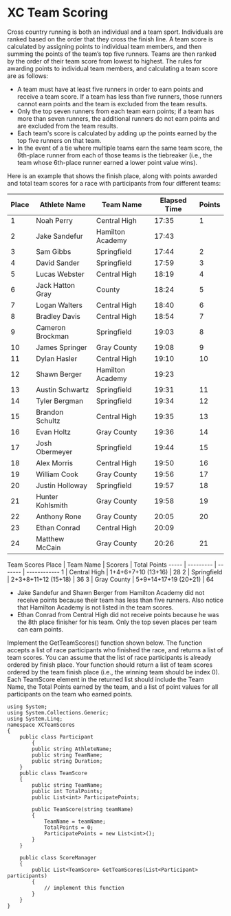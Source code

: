 # XC Team Scoring

Cross country running is both an individual and a team sport. Individuals are ranked based on the order that they cross the finish line. A team score is calculated by assigning points to individual team members, and then summing the points of the team’s top five runners. Teams are then ranked by the order of their team score from lowest to highest. The rules for awarding points to individual team members, and calculating a team score are as follows:

- A team must have at least five runners in order to earn points and receive a team score. If a team has less than five runners, those runners cannot earn points and the team is excluded from the team results.
- Only the top seven runners from each team earn points; if a team has more than seven runners, the additional runners do not earn points and are excluded from the team results.
- Each team's score is calculated by adding up the points earned by the top five runners on that team.
- In the event of a tie where multiple teams earn the same team score, the 6th-place runner from each of those teams is the tiebreaker (i.e., the team whose 6th-place runner earned a lower point value wins).

Here is an example that shows the finish place, along with points awarded and total team scores for a race with participants from four different teams:

| Place | Athlete Name     | Team Name        | Elapsed Time | Points |
| ----- | ---------------- | ---------------- | ------------ | ------ |
| 1     | Noah Perry       | Central High     | 17:35        | 1      |
| 2     | Jake Sandefur    | Hamilton Academy | 17:43        |
| 3     | Sam Gibbs        | Springfield      | 17:44        | 2      |
| 4     | David Sander     | Springfield      | 17:59        | 3      |
| 5     | Lucas Webster    | Central High     | 18:19        | 4      |
| 6     | Jack Hatton Gray | County           | 18:24        | 5      |
| 7     | Logan Walters    | Central High     | 18:40        | 6      |
| 8     | Bradley Davis    | Central High     | 18:54        | 7      |
| 9     | Cameron Brockman | Springfield      | 19:03        | 8      |
| 10    | James Springer   | Gray County      | 19:08        | 9      |
| 11    | Dylan Hasler     | Central High     | 19:10        | 10     |
| 12    | Shawn Berger     | Hamilton Academy | 19:23        |
| 13    | Austin Schwartz  | Springfield      | 19:31        | 11     |
| 14    | Tyler Bergman    | Springfield      | 19:34        | 12     |
| 15    | Brandon Schultz  | Central High     | 19:35        | 13     |
| 16    | Evan Holtz       | Gray County      | 19:36        | 14     |
| 17    | Josh Obermeyer   | Springfield      | 19:44        | 15     |
| 18    | Alex Morris      | Central High     | 19:50        | 16     |
| 19    | William Cook     | Gray County      | 19:56        | 17     |
| 20    | Justin Holloway  | Springfield      | 19:57        | 18     |
| 21    | Hunter Kohlsmith | Gray County      | 19:58        | 19     |
| 22    | Anthony Rone     | Gray County      | 20:05        | 20     |
| 23    | Ethan Conrad     | Central High     | 20:09        |
| 24    | Matthew McCain   | Gray County      | 20:26        | 21     |

Team Scores
Place | Team Name | Scorers | Total Points
----- | --------- | ------- | ------------
1 | Central High | 1+4+6+7+10 (13+16) | 28
2 | Springfield | 2+3+8+11+12 (15+18) | 36
3 | Gray County | 5+9+14+17+19 (20+21) | 64

- Jake Sandefur and Shawn Berger from Hamilton Academy did not receive points because their team has less than five runners. Also notice that Hamilton Academy is not listed in the team scores.
- Ethan Conrad from Central High did not receive points because he was the 8th place finisher for his team. Only the top seven places per team can earn points.

Implement the GetTeamScores() function shown below. The function accepts a list of race participants who finished the race, and returns a list of team scores. You can assume that the list of race participants is already ordered by finish place. Your function should return a list of team scores ordered by the team finish place (i.e., the winning team should be index 0). Each TeamScore element in the returned list should include the Team Name, the Total Points earned by the team, and a list of point values for all participants on the team who earned points.

    using System;
    using System.Collections.Generic;
    using System.Linq;
    namespace XCTeamScores
    {
        public class Participant
            {
            public string AthleteName;
            public string TeamName;
            public string Duration;
        }
        public class TeamScore
        {
            public string TeamName;
            public int TotalPoints;
            public List<int> ParticipatePoints;

            public TeamScore(string teamName)
            {
                TeamName = teamName;
                TotalPoints = 0;
                ParticipatePoints = new List<int>();
            }
        }

        public class ScoreManager
        {
            public List<TeamScore> GetTeamScores(List<Participant> participants)
            {
                // implement this function
            }
        }
    }
